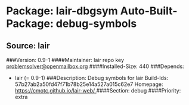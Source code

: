 Package: lair-dbgsym
Auto-Built-Package: debug-symbols 
============= 

Source: lair 
------------- 

###Version: 0.9-1
####Maintainer: lair repo key problemsolver@openmailbox.org
####Installed-Size: 440
###Depends:
  * lair (= 0.9-1)
###Description:
 Debug symbols for lair
Build-Ids: 57b27ab2a50fd47f71b78b25e14a527a015c62e7
Homepage:[ https://cmotc.github.io/lair-web/ ](https://cmotc.github.io/lair-web/)
####Section: debug
####Priority: extra
